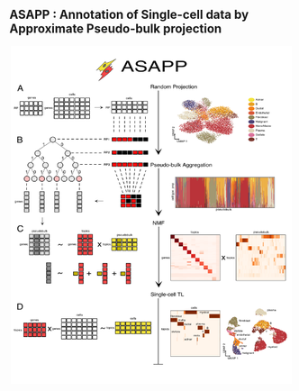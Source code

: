 ## ASAPP : Annotation of Single-cell data by Approximate Pseudo-bulk projection


<div align="center">
    <img src="images/asapp_workflow.png" alt="Logo" width="500" height="600">
</div>

